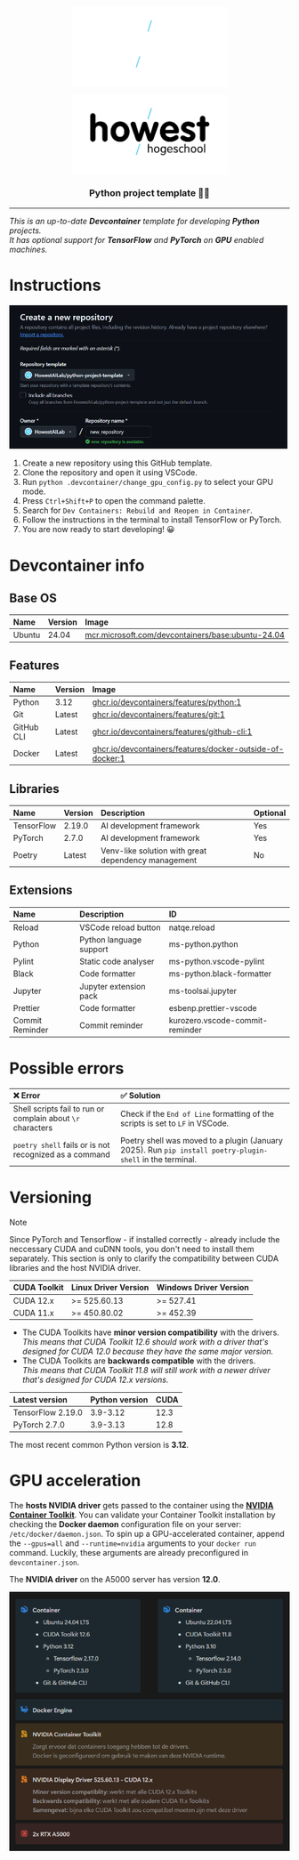 <p align="center"><img align="center" width="280" src=".github/Howest-logo-wit.svg#gh-dark-mode-only"/></p>
<p align="center"><img align="center" width="280" src=".github/Howest-logo-zwart.svg#gh-light-mode-only"/></p>

<h3 align="center">Python project template 🐍✨</h3>

<hr>

_This is an up-to-date **Devcontainer** template for developing **Python** projects._<br>
_It has optional support for **TensorFlow** and **PyTorch** on **GPU** enabled machines._

# Instructions

<img width="500" src=".github/devcontainer-step-1.png"/>

1. Create a new repository using this GitHub template.
2. Clone the repository and open it using VSCode.
3. Run `python .devcontainer/change_gpu_config.py` to select your GPU mode.
4. Press `Ctrl+Shift+P` to open the command palette.
5. Search for `Dev Containers: Rebuild and Reopen in Container`.
6. Follow the instructions in the terminal to install TensorFlow or PyTorch.
7. You are now ready to start developing! 😀

# Devcontainer info

## Base OS

| Name   | Version | Image                                                                                                                  |
| :----- | :------ | :--------------------------------------------------------------------------------------------------------------------- |
| Ubuntu | 24.04   | [mcr.microsoft.com/devcontainers/base:ubuntu-24.04](https://github.com/devcontainers/images/tree/main/src/base-ubuntu) |

## Features

| Name       | Version | Image                                                                                                                                         |
| :--------- | :------ | :-------------------------------------------------------------------------------------------------------------------------------------------- |
| Python     | 3.12    | [ghcr.io/devcontainers/features/python:1](https://github.com/devcontainers/features/tree/main/src/python)                                     |
| Git        | Latest  | [ghcr.io/devcontainers/features/git:1](https://github.com/devcontainers/features/tree/main/src/git)                                           |
| GitHub CLI | Latest  | [ghcr.io/devcontainers/features/github-cli:1](https://github.com/devcontainers/features/tree/main/src/github-cli)                             |
| Docker     | Latest  | [ghcr.io/devcontainers/features/docker-outside-of-docker:1](https://github.com/devcontainers/features/tree/main/src/docker-outside-of-docker) |

## Libraries

| Name       | Version | Description                                         | Optional |
| :--------- | :------ | :-------------------------------------------------- | -------- |
| TensorFlow | 2.19.0  | AI development framework                            | Yes      |
| PyTorch    | 2.7.0   | AI development framework                            | Yes      |
| Poetry     | Latest  | Venv-like solution with great dependency management | No       |

## Extensions

| Name            | Description             | ID                              |
| :-------------- | :---------------------- | :------------------------------ |
| Reload          | VSCode reload button    | natqe.reload                    |
| Python          | Python language support | ms-python.python                |
| Pylint          | Static code analyser    | ms-python.vscode-pylint         |
| Black           | Code formatter          | ms-python.black-formatter       |
| Jupyter         | Jupyter extension pack  | ms-toolsai.jupyter              |
| Prettier        | Code formatter          | esbenp.prettier-vscode          |
| Commit Reminder | Commit reminder         | kurozero.vscode-commit-reminder |

# Possible errors

| **❌ Error**                                                | **✅ Solution**                                                                                           |
| :---------------------------------------------------------- | :-------------------------------------------------------------------------------------------------------- |
| Shell scripts fail to run or complain about `\r` characters | Check if the `End of Line` formatting of the scripts is set to `LF` in VSCode.                            |
| `poetry shell` fails or is not recognized as a command      | Poetry shell was moved to a plugin (January 2025). Run `pip install poetry-plugin-shell` in the terminal. |

# Versioning

> [!NOTE]  
> Since PyTorch and Tensorflow - if installed correctly - already include the neccessary CUDA and cuDNN tools, you don't need to install them separately. This section is only to clarify the compatibility between CUDA libraries and the host NVIDIA driver.

| CUDA Toolkit | Linux Driver Version | Windows Driver Version |
| :----------- | :------------------- | :--------------------- |
| CUDA 12.x    | >= 525.60.13         | >= 527.41              |
| CUDA 11.x    | >= 450.80.02         | >= 452.39              |

- The CUDA Toolkits have **minor version compatibility** with the drivers.<br/>
  _This means that CUDA Toolkit 12.6 should work with a driver that's designed for CUDA 12.0 because they have the same major version._
- The CUDA Toolkits are **backwards compatible** with the drivers.<br/>
  _This means that CUDA Toolkit 11.8 will still work with a newer driver that's designed for CUDA 12.x versions._

| Latest version    | Python version | CUDA |
| :---------------- | :------------- | :--- |
| TensorFlow 2.19.0 | 3.9-3.12       | 12.3 |
| PyTorch 2.7.0     | 3.9-3.13       | 12.8 |

The most recent common Python version is **3.12**.

# GPU acceleration

The **hosts NVIDIA driver** gets passed to the container using the **[NVIDIA Container Toolkit](https://docs.nvidia.com/datacenter/cloud-native/container-toolkit/latest/index.html)**.
You can validate your Container Toolkit installation by checking the **Docker daemon** configuration file on your server: `/etc/docker/daemon.json`.
To spin up a GPU-accelerated container, append the `--gpus=all` and `--runtime=nvidia` arguments to your `docker run` command.
Luckily, these arguments are already preconfigured in `devcontainer.json`.

The **NVIDIA driver** on the A5000 server has version **12.0**.<br/>

![CUDA stack](.github/cuda_stack.png)
